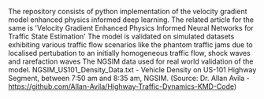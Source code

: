 The repository consists of python implementation of the velocity gradient model enhanced physics informed deep learning.
The related article for the same is 'Velocity Gradient Enhanced Physics Informed Neural Networks for Traffic State Estimation'
The model is validated on simulated datasets exhibiting various traffic flow scenarios like the phantom traffic jams due to localised pertubation to an initially homogeneous traffic flow, shock waves and rarefaction waves
The NGSIM data used for real world validation of the model.
NGSIM_US101_Density_Data.txt - Vehicle Density on US-101 Highway Segment, between 7:50 am and 8:35 am, NGSIM. (Source: Dr. Allan Avila - https://github.com/Allan-Avila/Highway-Traffic-Dynamics-KMD-Code)
